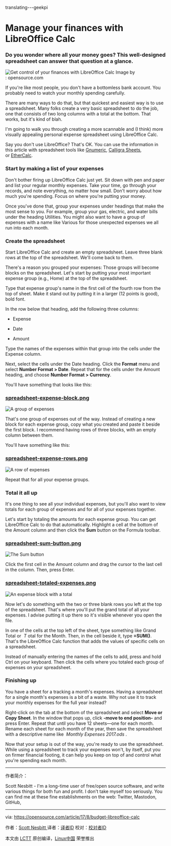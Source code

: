 translating---geekpi

Manage your finances with LibreOffice Calc
============================================================

### Do you wonder where all your money goes? This well-designed spreadsheet can answer that question at a glance.

![Get control of your finances with LibreOffice Calc](https://opensource.com/sites/default/files/styles/image-full-size/public/lead-images/BIZ_WorkInPublic.png?itok=7nAi_Db_ "Get control of your finances with LibreOffice Calc")
Image by : opensource.com

If you're like most people, you don't have a bottomless bank account. You probably need to watch your monthly spending carefully.

There are many ways to do that, but that quickest and easiest way is to use a spreadsheet. Many folks create a very basic spreadsheet to do the job, one that consists of two long columns with a total at the bottom. That works, but it's kind of blah.

I'm going to walk you through creating a more scannable and (I think) more visually appealing personal expense spreadsheet using LibreOffice Calc.

Say you don't use LibreOffice? That's OK. You can use the information in this article with spreadsheet tools like [Gnumeric][7], [Calligra Sheets][8], or [EtherCalc][9].

### Start by making a list of your expenses

Don't bother firing up LibreOffice Calc just yet. Sit down with pen and paper and list your regular monthly expenses. Take your time, go through your records, and note everything, no matter how small. Don't worry about how much you're spending. Focus on where you're putting your money.

Once you've done that, group your expenses under headings that make the most sense to you. For example, group your gas, electric, and water bills under the heading Utilities. You might also want to have a group of expenses with a name like Various for those unexpected expenses we all run into each month.

### Create the spreadsheet

Start LibreOffice Calc and create an empty spreadsheet. Leave three blank rows at the top of the spreadsheet. We'll come back to them.

There's a reason you grouped your expenses: Those groups will become blocks on the spreadsheet. Let's start by putting your most important expense group (e.g., Home) at the top of the spreadsheet.

Type that expense group's name in the first cell of the fourth row from the top of sheet. Make it stand out by putting it in a larger (12 points is good), bold font.

In the row below that heading, add the following three columns:

*   Expense

*   Date

*   Amount

Type the names of the expenses within that group into the cells under the Expense column.

Next, select the cells under the Date heading. Click the **Format** menu and select **Number Format > Date**. Repeat that for the cells under the Amount heading, and choose **Number Format > Currency**.

You'll have something that looks like this:

### [spreadsheet-expense-block.png][1]

![A group of expenses](https://opensource.com/sites/default/files/u128651/spreadsheet-expense-block.png "A group of expenses")

That's one group of expenses out of the way. Instead of creating a new block for each expense group, copy what you created and paste it beside the first block. I recommend having rows of three blocks, with an empty column between them.

You'll have something like this:

### [spreadsheet-expense-rows.png][2]

![A row of expenses](https://opensource.com/sites/default/files/u128651/spreadsheet-expense-rows.png "A row of expenses")

Repeat that for all your expense groups.

### Total it all up

It's one thing to see all your individual expenses, but you'll also want to view totals for each group of expenses and for all of your expenses together.

Let's start by totaling the amounts for each expense group. You can get LibreOffice Calc to do that automatically. Highlight a cell at the bottom of the Amount column and then click the **Sum** button on the Formula toolbar.

### [spreadsheet-sum-button.png][3]

![The Sum button](https://opensource.com/sites/default/files/u128651/spreadsheet-sum-button.png "The Sum button")

Click the first cell in the Amount column and drag the cursor to the last cell in the column. Then, press Enter.

### [spreadsheet-totaled-expenses.png][4]

![An expense block with a total](https://opensource.com/sites/default/files/u128651/spreadsheet-totaled-expenses.png "An expense block with a total")

Now let's do something with the two or three blank rows you left at the top of the spreadsheet. That's where you'll put the grand total of all your expenses. I advise putting it up there so it's visible whenever you open the file.

In one of the cells at the top left of the sheet, type something like Grand Total or  _T_ otal for the Month. Then, in the cell beside it, type **=SUM()**. That's the LibreOffice Calc function that adds the values of specific cells on a spreadsheet.

Instead of manually entering the names of the cells to add, press and hold Ctrl on your keyboard. Then click the cells where you totaled each group of expenses on your spreadsheet.

### Finishing up

You have a sheet for a tracking a month's expenses. Having a spreadsheet for a single month's expenses is a bit of a waste. Why not use it to track your monthly expenses for the full year instead?

Right-click on the tab at the bottom of the spreadsheet and select **Move or Copy Sheet**. In the window that pops up, click **-move to end position-** and press Enter. Repeat that until you have 12 sheets—one for each month. Rename each sheet for each month of the year, then save the spreadsheet with a descriptive name like  _Monthly Expenses 2017.ods_ .

Now that your setup is out of the way, you're ready to use the spreadsheet. While using a spreadsheet to track your expenses won't, by itself, put you on firmer financial footing, it can help you keep on top of and control what you're spending each month.

--------------------------------------------------------------------------------
作者简介：

Scott Nesbitt - I'm a long-time user of free/open source software, and write various things for both fun and profit. I don't take myself too seriously. You can find me at these fine establishments on the web: Twitter, Mastodon, GitHub,

----------------

via: https://opensource.com/article/17/8/budget-libreoffice-calc

作者：[Scott Nesbitt ][a]
译者：[译者ID](https://github.com/译者ID)
校对：[校对者ID](https://github.com/校对者ID)

本文由 [LCTT](https://github.com/LCTT/TranslateProject) 原创编译，[Linux中国](https://linux.cn/) 荣誉推出

[a]:https://opensource.com/users/scottnesbitt
[1]:https://opensource.com/file/366811
[2]:https://opensource.com/file/366831
[3]:https://opensource.com/file/366821
[4]:https://opensource.com/file/366826
[5]:https://opensource.com/article/17/8/budget-libreoffice-calc?rate=C87fXAfGoIpA1OuF-Zx1nv-98UN9GgbFUz4tl_bKug4
[6]:https://opensource.com/user/14925/feed
[7]:http://www.gnumeric.org/
[8]:https://www.calligra.org/sheets/
[9]:https://ethercalc.net/
[10]:https://opensource.com/users/scottnesbitt
[11]:https://opensource.com/users/scottnesbitt
[12]:https://opensource.com/article/17/8/budget-libreoffice-calc#comments
